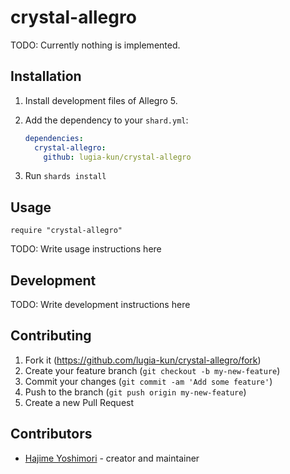 # crystal-allegro

TODO: Currently nothing is implemented.

## Installation

1. Install development files of Allegro 5.

2. Add the dependency to your `shard.yml`:

   ```yaml
   dependencies:
     crystal-allegro:
       github: lugia-kun/crystal-allegro
   ```

3. Run `shards install`

## Usage

```crystal
require "crystal-allegro"
```

TODO: Write usage instructions here

## Development

TODO: Write development instructions here

## Contributing

1. Fork it (<https://github.com/lugia-kun/crystal-allegro/fork>)
2. Create your feature branch (`git checkout -b my-new-feature`)
3. Commit your changes (`git commit -am 'Add some feature'`)
4. Push to the branch (`git push origin my-new-feature`)
5. Create a new Pull Request

## Contributors

- [Hajime Yoshimori](https://github.com/lugia-kun]) - creator and maintainer

